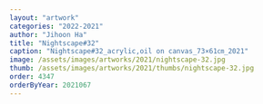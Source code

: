 ```yaml
---
layout: "artwork"
categories: "2022-2021"
author: "Jihoon Ha"
title: "Nightscape#32"
caption: "Nightscape#32_acrylic,oil on canvas_73×61㎝_2021"
image: /assets/images/artworks/2021/nightscape-32.jpg
thumb: /assets/images/artworks/2021/thumbs/nightscape-32.jpg
order: 4347
orderByYear: 2021067
---
```

